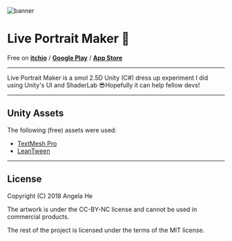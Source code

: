 ![banner](https://img.itch.zone/aW1nLzExNjU5MjQucG5n/original/eMa3fc.png "banner")

# Live Portrait Maker 🎉

Free on [**itchio**](https://zephyo.itch.io/live-portrait-maker) / [**Google Play**](https://play.google.com/store/apps/details?id=com.zephyo.LivePortraitMaker) / [**App Store**](https://itunes.apple.com/us/app/live-portrait-maker/id1371293610)

---

Live Portrait Maker is a smol 2.5D Unity (C#) dress up experiment I did using Unity's UI and ShaderLab 😎Hopefully it can help fellow devs!

---
## Unity Assets
The following (free) assets were used:
* [TextMesh Pro](https://assetstore.unity.com/packages/essentials/beta-projects/textmesh-pro-84126)
* [LeanTween](https://assetstore.unity.com/packages/tools/animation/leantween-3595)
---
## License
Copyright (C) 2018 Angela He

The artwork is under the CC-BY-NC license and cannot be used in commercial products.

The rest of the project is licensed under the terms of the MIT license.
